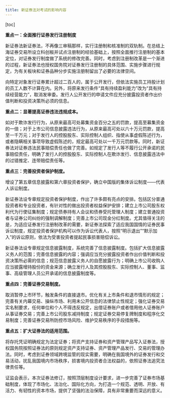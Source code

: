 ```yaml
---
title: 新证券法对考试的影响内容
---
```


[toc]

**重点一：全面推行证券发行注册制度**

新证券法新证券法，不再像三审稿那样，实行注册制和核准制的双轨制。在总结上海证券交易所设立科创板并试点注册制的经验基础上，按照全面推行注册制的基本定位，对证券发行制度做了系统的修改完善。同时，考虑到注册制改革是一个渐进的过程，新证券法也授权国务院对证券发行注册制的具体范围、实施步骤进行规定，为有关板块和证券品种分步实施注册制留出了必要的法律空间。

向特定对象发行证券累计超过二百人的，属于公开发行，但依法实施员工持股计划的员工人数不计算在内。另外，将原来发行条件“具有持续盈利能力”改为“具有持续经营能力”，取消发审委。发行人公开发行的申请文件应充分披露投资者作出价值判断和投资决策所必须的信息。

**重点二：显著提高证券违法违规成本。**

如对于欺诈发行行为，从原来最高可处募集资金百分之五的罚款，提高至募集资金的一倍；对于上市公司信息披露违法行为，从原来最高可处以六十万元罚款，提高至一千万元；对于发行人的控股股东、实际控制人组织、指使从事虚假陈述行为，或者隐瞒相关事项导致虚假陈述的，规定最高可处以一千万元罚款等。同时，新证券法对证券违法民事赔偿责任也做了完善。如规定了发行人等不履行公开承诺的民事赔偿责任，明确了发行人的控股股东、实际控制人在欺诈发行、信息披露违法中的过错推定、连带赔偿责任等。

**重点三：完善投资者保护制度。**

增设了第五章信息披露和第六章投资者保护，确立中国版的集体诉讼制度——代表人诉讼制度。

新证券法设专章规定投资者保护制度，作出了许多颇有亮点的安排。包括区分普通投资者和专业投资者，有针对性的做出投资者权益保护安排；建立上市公司股东权利代为行使征集制度；规定债券持有人会议和债券受托管理人制度；建立普通投资者与证券公司纠纷的强制调解制度；完善上市公司现金分红制度。尤其值得关注的是，为适应证券发行注册制改革的需要，新证券法探索了适应我国国情的证券民事诉讼制度，规定投资者保护机构可以作为诉讼代表人，按照“明示退出”“默示加入”的诉讼原则，依法为受害投资者提起民事损害赔偿诉讼。

新证券法设专章规定信息披露制度，系统完善了信息披露制度。包括扩大信息披露义务人的范围；完善信息披露的内容；强调应当充分披露投资者作出价值判断和投资决策所必需的信息；规范信息披露义务人的自愿披露行为；明确上市公司收购人应当披露增持股份的资金来源；确立发行人及其控股股东、实际控制人、董事、监事、高级管理人员公开承诺的信息披露制度等。

**重点四：完善证券交易制度。**

取消暂停上市环节，触发条件的直接退市。优化有关上市条件和退市情形的规定；完善有关内幕交易、操纵市场、利用未公开信息的法律禁止性规定；强化证券交易实名制要求，任何单位和个人不得违反规定，出借证券账户或者借用他人证券账户从事证券交易；完善上市公司股东减持制度；规定证券交易停复牌制度和程序化交易制度；完善证券交易所防控市场风险、维护交易秩序的手段措施等。

**重点五：扩大证券法的适用范围。**

将存托凭证明确规定为法定证券；将资产支持证券和资产管理产品写入证券法，授权国务院按照证券法的原则规定资产支持证券、资产管理产品发行、交易的管理办法。同时，考虑到证券领域跨境监管的现实需要，明确在我国境外的证券发行和交易活动，扰乱我国境内市场秩序，损害境内投资者合法权益的，依照证券法追究法律责任等。

证监会表示，本次证券法修订，按照顶层制度设计要求，进一步完善了证券市场基础制度，体现了市场化、法治化、国际化方向，为打造一个规范、透明、开放、有活力、有韧性的资本市场，提供了坚强的法治保障，具有非常重要而深远的意义。